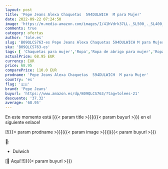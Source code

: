 ```yaml
---
layout: post
title: 'Pepe Jeans Alexa Chaquetas  594DULWICH  M para Mujer'
date: 2022-09-22 07:24:50
image: 'https://m.media-amazon.com/images/I/41hVdrk37LL._SL500_._SL400_.jpg'
comments: true
category: ofertas
author: 'tole.es'
slug: 'B09QLCS763-es Pepe Jeans Alexa Chaquetas 594DULWICH M para Mujer'
sku: 'B09QLCS763-es'
tags: [ 'Chaquetas para mujer','Ropa','Ropa de abrigo para mujer','Ropa para mujer','alexa','pepe jeans','🇪🇸', ]
actualPrice: 68.95 EUR
currency: EUR
price: 68.95
comparePrice: 110.0 EUR
prodname: 'Pepe Jeans Alexa Chaquetas  594DULWICH  M para Mujer'
country: 'es'
flag: '🇪🇸'
brand: 'Pepe Jeans'
buyurl: 'https://www.amazon.es/dp/B09QLCS763/?tag=tolees-21'
descuento: '37.32'
average: '68.95'
---
```


En este momento está [{{< param title >}}]({{< param buyurl >}}) en el siguiente enlace!

[![{{< param prodname >}}]({{< param image >}})]({{< param buyurl >}})

🔎:

- Dulwich

[🛒 Aquí!!!]({{< param buyurl >}})
